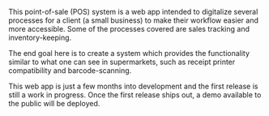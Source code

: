 This point-of-sale (POS) system is a web app intended to digitalize several processes for a client (a small business) to make their workflow easier and more accessible. Some of the processes covered are sales tracking and inventory-keeping.

The end goal here is to create a system which provides the functionality similar to what one can see in supermarkets, such as receipt printer compatibility and barcode-scanning.

This web app is just a few months into development and the first release is still a work in progress. Once the first release ships out, a demo available to the public will be deployed.